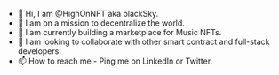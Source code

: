- 👋 Hi, I am @HighOnNFT aka blackSky.
- 👀 I am on a mission to decentralize the world. 
- 🌱 I am currently building a marketplace for Music NFTs.
- 💞️ I am looking to collaborate with other smart contract and full-stack developers.
- 📫 How to reach me - Ping me on LinkedIn or Twitter.

<!---
blacksky24/blacksky24 is a ✨ special ✨ repository because its `README.md` (this file) appears on your GitHub profile.
You can click the Preview link to take a look at your changes.
--->
